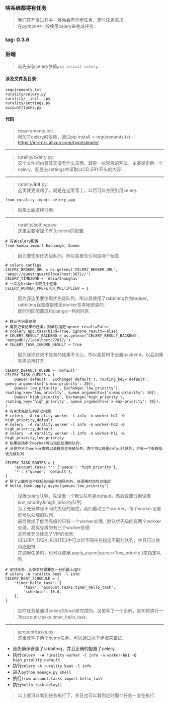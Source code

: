 ### 啥系统都得有任务
> 我们在开发过程中，难免会有异步任务、定时任务需求.  
> 在python中一般使用celery来完成任务.  

### tag: 0.3.6

### 后端
> 首先安装celery依赖```pip install celery```.  

#### 涉及文件及目录
```
requirements.txt
rurality/celery.py
rurality/__init__.py
rurality/settings.py
account/tasks.py
```

#### 代码
> requirements.txt:  
> 增加了celery的依赖，通过pip install -r requirements.txt -i https://mirrors.aliyun.com/pypi/simple/.  

------
> rurality/celery.py:  
> 这个文件的内容其实没有什么东西，就是一些常规的写法，主要是实例一个celery，配置去settings中读取以CELERY开头的内容.  

------
> rurality/__init__.py:  
> 这里就更没啥了，就是在这里写上，以后可以方便引用celery.  
```
from rurality import celery_app
```
> 就像上面这样引用.  

------
> rurality/settings.py:  
> 这里主要增加了有关celery的配置.  
```
# 有关celery配置
from kombu import Exchange, Queue
```
> 因为要使用优先级队列，所以这里先引用这两个玩意.  
```
# celery configs
CELERY_BROKER_URL = os.getenv('CELERY_BROKER_URL', 'amqp://guest:guest@localhost:5672//')
CELERY_TIMEZONE = 'Asia/Shanghai'
# 一次在broker中取几个任务
CELERY_WORKER_PREFETCH_MULTIPLIER = 1
```
> 因为我这里要使用优先级队列，所以我使用了rabbitmq作为broker，rabbitmq我是直接使用docker在本地安装的.  
> 同时时区配置成和django一样的时区.  

```
# 默认不记录结果
# 需要记录结果的任务，则单独指定ignore_result=False
# @celery_app.task(bind=True, ignore_result=False)
# CELERY_RESULT_BACKEND = os.getenv('CELERY_RESULT_BACKEND', 'mongodb://localhost:27017/')
# CELERY_TASK_IGNORE_RESULT = True
```
> 因为我现在对于任务的结果不关心，所以我暂时不设置backend，以后如果有需求再打开.  

```
CELERY_DEFAULT_QUEUE = 'default'
CELERY_TASK_QUEUES = (
    Queue('default', Exchange('default'), routing_key='default', queue_arguments={'x-max-priority': 20}),
    Queue('low_priority', Exchange('low_priority'), routing_key='low_priority', queue_arguments={'x-max-priority': 10}),
    Queue('high_priority', Exchange('high_priority'), routing_key='high_priority', queue_arguments={'x-max-priority': 30}),
)
# 有关优先级队列启动问题
# celery  -A rurality worker -l info -n worker-hd1 -Q high_priority,default
# celery  -A rurality worker -l info -n worker-hd2 -Q high_priority,default
# celery  -A rurality worker -l info -n worker-hl1 -Q high_priority,low_priority
# 如果启动多个worker可以指定处理的队列，
# 示例中三个worker都可以处理高优先级队列，两个可以处理default队列，只有一个处理低优先级队列

CELERY_TASK_ROUTES = {
    'account.tasks.*': {'queue': 'high_priority'},
    '*': {"queue": 'default'},
}
# 除了上面可以不同任务指定不同队列外，在调用时也可以指定
# hello_task.apply_async(queue='low_priority')
```
> 设置celery队列，先设置一个默认队列是default，然后设置分别设置low_priority和high_priority队列.  
> 为了充分体现不同优先级的地位，我们启动三个worker，每个worker设置好可以处理的队列.  
> 最后就成了低优先级的只有一个worker处理，默认优先级的有两个worker处理，高优先级的有三个worker处理.  
> 这样就充分体现了VIP的优势.  
> CELERY_TASK_ROUTES中可以给不同任务指定不同的队列，并且可以使用通配符.  
> 在调用任务时，也可以使用.apply_async(queue='low_priority')来指定队列.  

```
# 定时任务，此命令只需要在一台机器上运行
# celery -A rurality beat -l info
CELERY_BEAT_SCHEDULE = {
    'timer_hello_task': {
        'task': 'account.tasks.timer_hello_task',
        'schedule': 10.0,
    },
}
```
> 定时任务是通过celery的beat来完成的，这里写了一个示例，每10秒执行一次account.tasks.timer_hello_task.  

------
> account/tasks.py:  
> 这里就写了两个demo任务，可以通过以下步骤来尝试.  
* 首先确保安装了rabbitmq，并且正确的配置了celery.  
* 执行```celery  -A rurality worker -l info -n worker-hd1 -Q high_priority,default```  
* 执行```celery -A rurality beat -l info```  
* 进入```python manage.py shell```  
* 执行```from account.tasks import hello_task```
* 执行```hello_task.delay()```  
> 以上就可以看到任务执行了，并且也可以看到定时那个任务一直在执行.  
